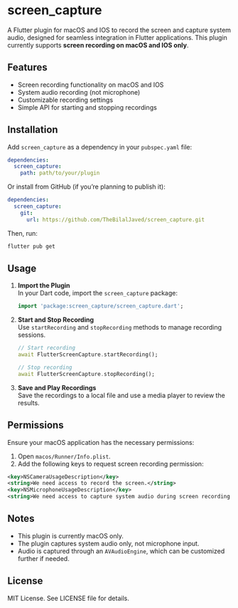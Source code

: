 # screen_capture

A Flutter plugin for macOS and IOS to record the screen and capture system audio, designed for seamless integration in Flutter applications. This plugin currently supports **screen recording on macOS and IOS only**.

## Features

- Screen recording functionality on macOS and IOS
- System audio recording (not microphone)
- Customizable recording settings
- Simple API for starting and stopping recordings

## Installation

Add `screen_capture` as a dependency in your `pubspec.yaml` file:

```yaml
dependencies:
  screen_capture:
    path: path/to/your/plugin
```

Or install from GitHub (if you’re planning to publish it):

```yaml
dependencies:
  screen_capture:
    git:
      url: https://github.com/TheBilalJaved/screen_capture.git
```

Then, run:

```bash
flutter pub get
```

## Usage

1. **Import the Plugin**  
   In your Dart code, import the `screen_capture` package:

   ```dart
   import 'package:screen_capture/screen_capture.dart';
   ```

2. **Start and Stop Recording**  
   Use `startRecording` and `stopRecording` methods to manage recording sessions.

   ```dart
   // Start recording
   await FlutterScreenCapture.startRecording();

   // Stop recording
   await FlutterScreenCapture.stopRecording();
   ```

3. **Save and Play Recordings**  
   Save the recordings to a local file and use a media player to review the results.



## Permissions

Ensure your macOS application has the necessary permissions:

1. Open `macos/Runner/Info.plist`.
2. Add the following keys to request screen recording permission:

```xml
<key>NSCameraUsageDescription</key>
<string>We need access to record the screen.</string>
<key>NSMicrophoneUsageDescription</key>
<string>We need access to capture system audio during screen recording.</string>
```

## Notes

- This plugin is currently macOS only.
- The plugin captures system audio only, not microphone input.
- Audio is captured through an `AVAudioEngine`, which can be customized further if needed.

## License

MIT License. See LICENSE file for details.
